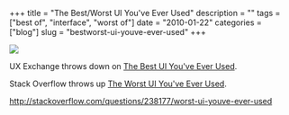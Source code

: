 +++
title = "The Best/Worst UI You've Ever Used"
description = ""
tags = ["best of", "interface", "worst of"]
date = "2010-01-22"
categories = ["blog"]
slug = "bestworst-ui-youve-ever-used"
+++



  <div class="notebook-screenshot"><a href="http://stackoverflow.com/questions/238177/worst-ui-youve-ever-used"><img src="//konigi.com/media/bluga/wt4b59b7ac2edac_large.jpg"/></a></div><p>UX Exchange throws down on <a href="http://uxexchange.com/questions/1397/the-best-ui-you-have-ever-used">The Best UI You've Ever Used</a>.</p>

<p>Stack Overflow throws up <a href="http://stackoverflow.com/questions/238177/worst-ui-youve-ever-used">The Worst UI You've Ever Used</a>.</p>

    
  <a href="http://stackoverflow.com/questions/238177/worst-ui-youve-ever-used">http://stackoverflow.com/questions/238177/worst-ui-youve-ever-used</a>
